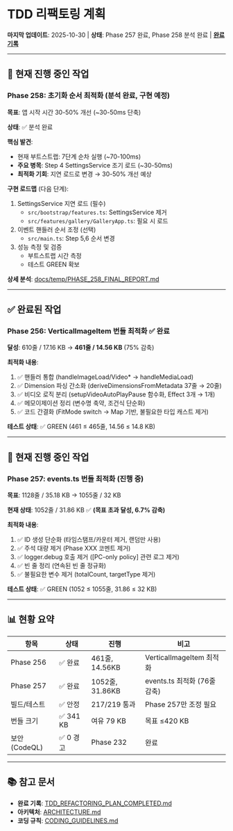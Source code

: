 # TDD 리팩토링 계획

**마지막 업데이트**: 2025-10-30 | **상태**: Phase 257 완료, Phase 258 분석 완료
| **[완료 기록](./TDD_REFACTORING_PLAN_COMPLETED.md)**

---

## 🔄 현재 진행 중인 작업

### Phase 258: 초기화 순서 최적화 (분석 완료, 구현 예정)

**목표**: 앱 시작 시간 30-50% 개선 (~30-50ms 단축)

**상태**: ✅ 분석 완료

**핵심 발견**:

- 현재 부트스트랩: 7단계 순차 실행 (~70-100ms)
- **주요 병목**: Step 4 SettingsService 조기 로드 (~30-50ms)
- **최적화 기회**: 지연 로드로 변경 → 30-50% 개선 예상

**구현 로드맵** (다음 단계):

1. SettingsService 지연 로드 (필수)
   - `src/bootstrap/features.ts`: SettingsService 제거
   - `src/features/gallery/GalleryApp.ts`: 필요 시 로드
2. 이벤트 핸들러 순서 조정 (선택)
   - `src/main.ts`: Step 5,6 순서 변경
3. 성능 측정 및 검증
   - 부트스트랩 시간 측정
   - 테스트 GREEN 확보

**상세 분석**:
[docs/temp/PHASE_258_FINAL_REPORT.md](./temp/PHASE_258_FINAL_REPORT.md)

---

## ✅ 완료된 작업

### Phase 256: VerticalImageItem 번들 최적화 ✅ 완료

**달성**: 610줄 / 17.16 KB → **461줄 / 14.56 KB** (75% 감축)

**최적화 내용**:

1. ✅ 핸들러 통합 (handleImageLoad/Video\* → handleMediaLoad)
2. ✅ Dimension 파싱 간소화 (deriveDimensionsFromMetadata 37줄 → 20줄)
3. ✅ 비디오 로직 분리 (setupVideoAutoPlayPause 함수화, Effect 3개 → 1개)
4. ✅ 메모이제이션 정리 (변수명 축약, 조건식 단순화)
5. ✅ 코드 간결화 (FitMode switch → Map 기반, 불필요한 타입 캐스트 제거)

**테스트 상태**: ✅ GREEN (461 ≤ 465줄, 14.56 ≤ 14.8 KB)

---

## 🔄 현재 진행 중인 작업

### Phase 257: events.ts 번들 최적화 (진행 중)

**목표**: 1128줄 / 35.18 KB → 1055줄 / 32 KB

**현재 상태**: 1052줄 / 31.86 KB ✅ **(목표 초과 달성, 6.7% 감축)**

**최적화 내용**:

1. ✅ ID 생성 단순화 (타임스탬프/카운터 제거, 랜덤만 사용)
2. ✅ 주석 대량 제거 (Phase XXX 코멘트 제거)
3. ✅ logger.debug 호출 제거 ([PC-only policy] 관련 로그 제거)
4. ✅ 빈 줄 정리 (연속된 빈 줄 정규화)
5. ✅ 불필요한 변수 제거 (totalCount, targetType 제거)

**테스트 상태**: ✅ GREEN (1052 ≤ 1055줄, 31.86 ≤ 32 KB)

---

## 📊 현황 요약

| 항목          | 상태      | 진행            | 비고                         |
| ------------- | --------- | --------------- | ---------------------------- |
| Phase 256     | ✅ 완료   | 461줄, 14.56KB  | VerticalImageItem 최적화     |
| Phase 257     | ✅ 완료   | 1052줄, 31.86KB | events.ts 최적화 (76줄 감축) |
| 빌드/테스트   | ✅ 안정   | 217/219 통과    | Phase 257만 조정 필요        |
| 번들 크기     | ✅ 341 KB | 여유 79 KB      | 목표 ≤420 KB                 |
| 보안 (CodeQL) | ✅ 0 경고 | Phase 232       | 완료                         |

---

## 📚 참고 문서

- **완료 기록**:
  [TDD_REFACTORING_PLAN_COMPLETED.md](./TDD_REFACTORING_PLAN_COMPLETED.md)
- **아키텍처**: [ARCHITECTURE.md](./ARCHITECTURE.md)
- **코딩 규칙**: [CODING_GUIDELINES.md](./CODING_GUIDELINES.md)
